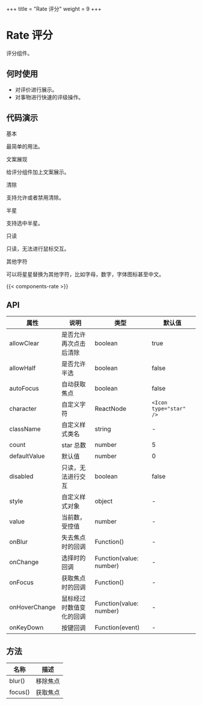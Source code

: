 +++
title = "Rate 评分"
weight = 9
+++

# Rate 评分

评分组件。

## 何时使用

- 对评价进行展示。
- 对事物进行快速的评级操作。

## 代码演示

<div class="c7n-row">
    <div class="c7n-row-6">
        <section class="code-box">
            <section class="code-box-demo"><div id="rate-demo-basic"></div></section>
            <section class="code-box-meta">
                <div class="code-box-title"><a>基本</a></div>
                <div>
                    <p>最简单的用法。</p>
                </div>
            </section>
        </section>
        <section class="code-box">
            <section class="code-box-demo"><div id="rate-demo-text"></div></section>
            <section class="code-box-meta">
                <div class="code-box-title"><a>文案展现</a></div>
                <div>
                    <p>给评分组件加上文案展示。</p>
                </div>
            </section>
        </section>
        <section class="code-box">
            <section class="code-box-demo"><div id="rate-demo-delete"></div></section>
            <section class="code-box-meta">
                <div class="code-box-title"><a>清除</a></div>
                <div>
                    <p>支持允许或者禁用清除。</p>
                </div>
            </section>
        </section>
    </div>
    <div class="c7n-row-6">
        <section class="code-box">
            <section class="code-box-demo"><div id="rate-demo-half"></div></section>
            <section class="code-box-meta">
                <div class="code-box-title"><a>半星</a></div>
                <div>
                    <p>支持选中半星。</p>
                </div>
            </section>
        </section>
        <section class="code-box">
            <section class="code-box-demo"><div id="rate-demo-readonly"></div></section>
            <section class="code-box-meta">
                <div class="code-box-title"><a>只读</a></div>
                <div>
                    <p>只读，无法进行鼠标交互。</p>
                </div>
            </section>
        </section>
        <section class="code-box">
            <section class="code-box-demo"><div id="rate-demo-other"></div></section>
            <section class="code-box-meta">
                <div class="code-box-title"><a>其他字符</a></div>
                <div>
                    <p>可以将星星替换为其他字符，比如字母，数字，字体图标甚至中文。</p>
                </div>
            </section>
        </section>
    </div>
</div>

{{< components-rate >}}

## API

| 属性 | 说明 | 类型 | 默认值 |
| --- | --- | --- | --- |
| allowClear | 是否允许再次点击后清除 | boolean | true |
| allowHalf | 是否允许半选 | boolean | false |
| autoFocus | 自动获取焦点 | boolean | false |
| character | 自定义字符 | ReactNode | `<Icon type="star" />` |
| className | 自定义样式类名 | string | - |
| count | star 总数 | number | 5 |
| defaultValue | 默认值 | number | 0 |
| disabled | 只读，无法进行交互 | boolean | false |
| style | 自定义样式对象 | object | - |
| value | 当前数，受控值 | number | - |
| onBlur | 失去焦点时的回调 | Function() | - |
| onChange | 选择时的回调 | Function(value: number) | - |
| onFocus | 获取焦点时的回调 | Function() | - |
| onHoverChange | 鼠标经过时数值变化的回调 | Function(value: number) | - |
| onKeyDown | 按键回调 | Function(event) | - |

## 方法

| 名称 | 描述 |
| --- | --- |
| blur() | 移除焦点 |
| focus() | 获取焦点 |
